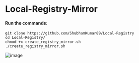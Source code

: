 # Local-Registry-Mirror

#### Run the commands:

```
git clone https://github.com/ShubhamKumar89/Local-Registry
cd Local-Registry/
chmod +x create_registry_mirror.sh
./create_registry_mirror.sh
```

![image](https://user-images.githubusercontent.com/97805339/236582739-13fe4072-4398-40a7-8f9e-6c1d5333cd19.png)
